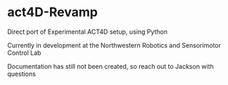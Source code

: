 # act4D-Revamp
Direct port of Experimental ACT4D setup, using Python

Currently in development at the Northwestern Robotics and Sensorimotor Control Lab

Documentation has still not been created, so reach out to Jackson with questions
